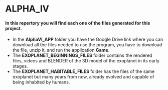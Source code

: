 # ALPHA_IV
#### In this repertory you will find each one of the files generated for this project.

- In the **AlphaVI_APP** folder you have the Google Drive link where you can download all the files needed to use the program, you have to download the file, unzip it, and run the application **Game**.
- The **EXOPLANET_BEGINNINGS_FILES** folder contains the rendered files, videos and BLENDER of the 3D model of the exoplanet in its early stages.
- The **EXOPLANET_HABITABLE_FILES** folder has the files of the same exoplanet but many years from now, already evolved and capable of being inhabited by humans.
